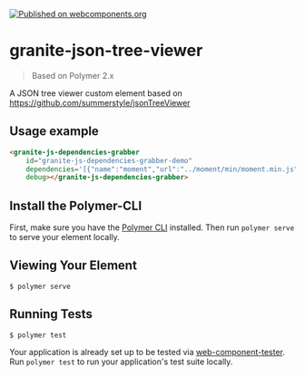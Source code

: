 [![Published on webcomponents.org](https://img.shields.io/badge/webcomponents.org-published-blue.svg)](https://www.webcomponents.org/element/LostInBrittany/granite-json-tree-viewer)

# granite-json-tree-viewer

> Based on Polymer 2.x

A JSON tree viewer custom element based on https://github.com/summerstyle/jsonTreeViewer

## Usage example

<!---
```
<custom-element-demo>
  <template>
    <script src="../webcomponentsjs/webcomponents-lite.js"></script>
    <link rel="import" href="../polymer/polymer.html">
    <link rel="import" href="granite-json-tree-viewer.html">
  </template>
</custom-element-demo>
```
-->
```html
<granite-js-dependencies-grabber 
    id="granite-js-dependencies-grabber-demo"
    dependencies='[{"name":"moment","url":"../moment/min/moment.min.js"},{"name":"Chart","url":"../chart.js/dist/Chart.min.js"}]' 
    debug></granite-js-dependencies-grabber>
```



## Install the Polymer-CLI

First, make sure you have the [Polymer CLI](https://www.npmjs.com/package/polymer-cli) installed. Then run `polymer serve` to serve your element locally.

## Viewing Your Element

```
$ polymer serve
```

## Running Tests

```
$ polymer test
```

Your application is already set up to be tested via [web-component-tester](https://github.com/Polymer/web-component-tester). Run `polymer test` to run your application's test suite locally.
